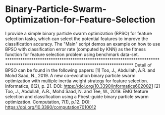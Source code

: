 # Binary-Particle-Swarm-Optimization-for-Feature-Selection
I provide a simple binary particle swarm optimization (BPSO) for feature selection tasks, which can select the potential features to improve the classification accuracy.  The "Main" script demos an example on how to use BPSO with classification error rate (computed by KNN) as the fitness function for feature selection problem using benchmark data-set.  ********************************************************************************************************************************** Detail of BPSO can be found in the following papers: [1] Too, J., Abdullah, A.R. and Mohd Saad, N., 2019. A new co-evolution binary particle swarm optimization with multiple inertia weight strategy for feature selection. Informatics, 6(2), p. 21. DOI: https://doi.org/10.3390/informatics6020021  [2] Too, J., Abdullah, A.R., Mohd Saad, N. and Tee, W., 2019. EMG feature selection and classification using a Pbest-guide binary particle swarm optimization. Computation, 7(1), p.12. DOI: https://doi.org/10.3390/computation7010012
